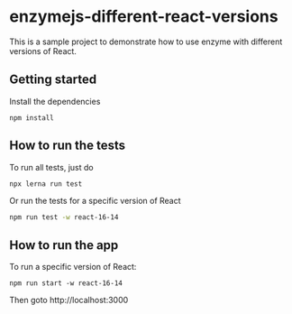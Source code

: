 # enzymejs-different-react-versions

This is a sample project to demonstrate how to use enzyme with different versions of React.

## Getting started

Install the dependencies

```
npm install
```

## How to run the tests

To run all tests, just do

```
npx lerna run test
```

Or run the tests for a specific version of React

```bash
npm run test -w react-16-14
```

## How to run the app

To run a specific version of React:

```
npm run start -w react-16-14
```

Then goto http://localhost:3000
